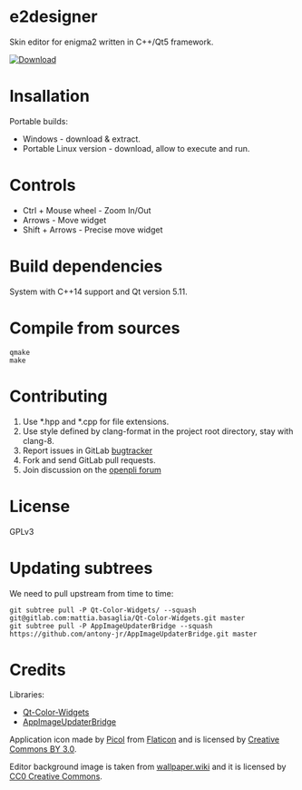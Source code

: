 # e2designer

Skin editor for enigma2 written in C++/Qt5 framework.

[ ![Download](https://api.bintray.com/packages/technic/e2designer/e2designer/images/download.svg) ](https://bintray.com/technic/e2designer/e2designer/_latestVersion#files)

# Insallation

Portable builds:

- Windows - download & extract.
- Portable Linux version - download, allow to execute and run.

# Controls

- Ctrl + Mouse wheel - Zoom In/Out
- Arrows - Move widget
- Shift + Arrows - Precise move widget

# Build dependencies

System with C++14 support and Qt version 5.11.

# Compile from sources

```
qmake
make
```

# Contributing

1. Use \*.hpp and \*.cpp for file extensions.
2. Use style defined by clang-format in the project root directory, stay with clang-8.
4. Report issues in GitLab [bugtracker](https://gitlab.com/technic93/e2designer/issues)
3. Fork and send GitLab pull requests.
4. Join discussion on the [openpli forum](https://forums.openpli.org/topic/61204-e2designer-alpha/)

# License
GPLv3

# Updating subtrees
We need to pull upstream from time to time:
```
git subtree pull -P Qt-Color-Widgets/ --squash git@gitlab.com:mattia.basaglia/Qt-Color-Widgets.git master
git subtree pull -P AppImageUpdaterBridge --squash https://github.com/antony-jr/AppImageUpdaterBridge.git master
```

# Credits
Libraries:
- [Qt-Color-Widgets](https://github.com/mbasaglia/Qt-Color-Widgets)
- [AppImageUpdaterBridge](https://github.com/antony-jr/AppImageUpdaterBridge)

Application icon made by [Picol](https://www.flaticon.com/authors/picol)
from [Flaticon](https://www.flaticon.com/)
and is licensed by [Creative Commons BY 3.0](http://creativecommons.org/licenses/by/3.0/).

Editor background image is taken from [wallpaper.wiki](https://wallpaper.wiki)
and it is licensed by [CC0 Creative Commons](https://creativecommons.org/publicdomain/zero/1.0/).
